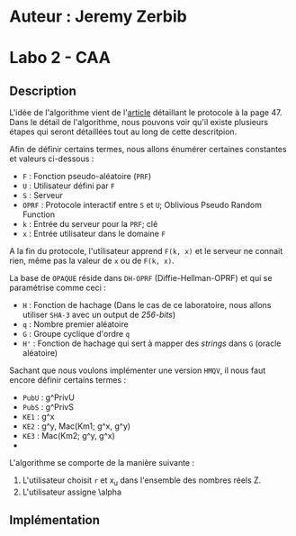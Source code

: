 # Auteur : Jeremy Zerbib
# Labo 2 - CAA

## Description

L'idée de l'algorithme vient de l'[article](https://eprint.iacr.org/2018/163.pdf) détaillant le protocole à la page 47.
Dans le détail de l'algorithme, nous pouvons voir qu'il existe plusieurs étapes qui seront détaillées tout au long de cette descritpion.

Afin de définir certains termes, nous allons énumérer certaines constantes et valeurs ci-dessous :   
- `F` : Fonction pseudo-aléatoire (`PRF`)
- `U` : Utilisateur défini par `F`
- `S` : Serveur
- `OPRF` : Protocole interactif entre `S` et `U`; Oblivious Pseudo Random Function 
- `k` : Entrée du serveur pour la `PRF`; clé
- `x` : Entrée utilisateur dans le domaine `F`

A la fin du protocole, l'utilisateur apprend `F(k, x)` et le serveur ne connait rien, même pas la valeur de `x` ou de `F(k, x)`.

La base de `OPAQUE` réside dans `DH-OPRF` (Diffie-Hellman-OPRF) et qui se paramétrise comme ceci :   
- `H` : Fonction de hachage (Dans le cas de ce laboratoire, nous allons utiliser `SHA-3` avec un output de *256-bits*)
- `q` : Nombre premier aléatoire
- `G` : Groupe cyclique d'ordre `q`
- `H'` : Fonction de hachage qui sert à mapper des *strings* dans `G` (oracle aléatoire)

Sachant que nous voulons implémenter une version `HMQV`, il nous faut encore définir certains termes :   
- `PubU` : g^PrivU
- `PubS` : g^PrivS
- `KE1` : g^x
- `KE2` : g^y, Mac(Km1; g^x, g^y)
- `KE3` : Mac(Km2; g^y, g^x)
-

L'algorithme se comporte de la manière suivante :

1. L'utilisateur choisit `r` et x<sub>u</sub> dans l'ensemble des nombres réels Z.
2. L'utilisateur assigne \alpha


## Implémentation

